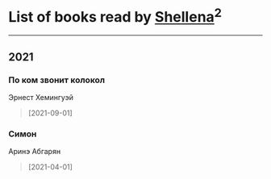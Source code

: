 # List of books read by [Shellena](https://my.mail.ru/mail/e-burkova/)<sup>2</sup>
---

## 2021

### По ком звонит колокол
Эрнест Хемингуэй
> [2021-09-01] 


### Симон
Аринэ Абгарян
> [2021-04-01] 



